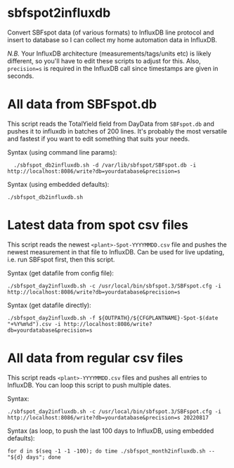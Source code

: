 # sbfspot2influxdb

Convert SBFspot data (of various formats) to InfluxDB line protocol and insert to database so I can collect my home automation data in InfluxDB.

*N.B.* Your InfluxDB architecture (measurements/tags/units etc) is likely different, so you'll have to edit these scripts to adjust for this. Also, `precision=s` is required in the InfluxDB call since timestamps are given in seconds.

# All data from SBFspot.db

This script reads the TotalYield field from DayData from `SBFspot.db` and pushes it to influxdb in batches of 200 lines. It's probably the most versatile and fastest if you want to edit something that suits your needs.

Syntax (using command line params):

	  ./sbfspot_db2influxdb.sh -d /var/lib/sbfspot/SBFspot.db -i http://localhost:8086/write?db=yourdatabase&precision=s

Syntax (using embedded defaults):

	./sbfspot_db2influxdb.sh


# Latest data from spot csv files

This script reads the newest `<plant>-Spot-YYYYMMDD.csv` file and pushes the newest measurement in that file to InfluxDB. Can be used for live updating, i.e. run SBFspot first, then this script.

Syntax (get datafile from config file):

	./sbfspot_day2influxdb.sh -c /usr/local/bin/sbfspot.3/SBFspot.cfg -i http://localhost:8086/write?db=yourdatabase&precision=s

Syntax (get datafile directly):

	./sbfspot_day2influxdb.sh -f ${OUTPATH}/${CFGPLANTNAME}-Spot-$(date "+%Y%m%d").csv -i http://localhost:8086/write?db=yourdatabase&precision=s

# All data from regular csv files

This script reads `<plant>-YYYYMMDD.csv` files and pushes all entries to InfluxDB. You can loop this script to push multiple dates.

Syntax:

	./sbfspot_day2influxdb.sh -c /usr/local/bin/sbfspot.3/SBFspot.cfg -i http://localhost:8086/write?db=yourdatabase&precision=s 20220817

Syntax (as loop, to push the last 100 days to InfluxDB, using embedded defaults):

	for d in $(seq -1 -1 -100); do time ./sbfspot_month2influxdb.sh -- "${d} days"; done